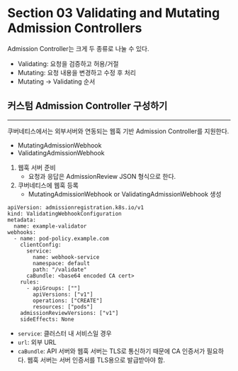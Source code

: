 # Section 03 Validating and Mutating Admission Controllers

Admission Controller는 크게 두 종류로 나눌 수 있다.
- Validating: 요청을 검증하고 허용/거절
- Mutating: 요청 내용을 변경하고 수정 후 처리
- Mutating -> Validating 순서

## 커스텀 Admission Controller 구성하기
***
쿠버네티스에서는 외부서버와 연동되는 웹훅 기반 Admission Controller를 지원한다.
- MutatingAdmissionWebhook
- ValidatingAdmissionWebhook

1. 웹훅 서버 준비
   - 요청과 응답은 AdmissionReview JSON 형식으로 한다.
2. 쿠버네티스에 웹훅 등록
   - MutatingAdmissionWebhook or ValidatingAdmissionWebhook 생성
~~~
apiVersion: admissionregistration.k8s.io/v1
kind: ValidatingWebhookConfiguration
metadata:
  name: example-validator
webhooks:
  - name: pod-policy.example.com
    clientConfig:
      service:
        name: webhook-service
        namespace: default
        path: "/validate"
      caBundle: <base64 encoded CA cert>
    rules:
      - apiGroups: [""]
        apiVersions: ["v1"]
        operations: ["CREATE"]
        resources: ["pods"]
    admissionReviewVersions: ["v1"]
    sideEffects: None
~~~   
   - `service`: 클러스터 내 서비스일 경우
   - `url`: 외부 URL
   - `caBundle`: API 서버와 웹훅 서버는 TLS로 통신하기 때문에 CA 인증서가 필요하다. 웹훅 서버는 서버 인증서를 TLS용으로 발급받아야 함.
